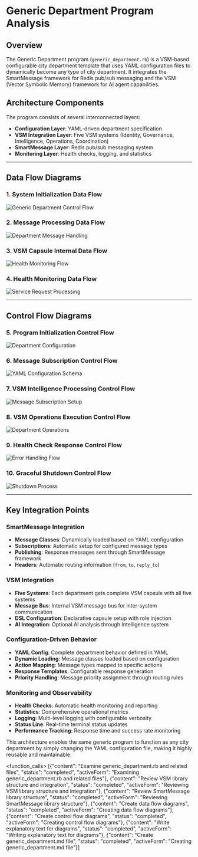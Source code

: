 # Generic Department Program Analysis

## Overview

The Generic Department program (`generic_department.rb`) is a VSM-based configurable city department template that uses YAML configuration files to dynamically become any type of city department. It integrates the SmartMessage framework for Redis pub/sub messaging and the VSM (Vector Symbolic Memory) framework for AI agent capabilities.

## Architecture Components

The program consists of several interconnected layers:
- **Configuration Layer**: YAML-driven department specification
- **VSM Integration Layer**: Five VSM systems (Identity, Governance, Intelligence, Operations, Coordination)
- **SmartMessage Layer**: Redis pub/sub messaging system
- **Monitoring Layer**: Health checks, logging, and statistics

---

## Data Flow Diagrams

### 1. System Initialization Data Flow

![Generic Department Control Flow](generic_department_images/control_flow.svg)

### 2. Message Processing Data Flow

![Department Message Handling](generic_department_images/intelligence_flow.svg)

### 3. VSM Capsule Internal Data Flow

![Health Monitoring Flow](generic_department_images/intelligence_flow.svg)

### 4. Health Monitoring Data Flow

![Service Request Processing](generic_department_images/diagram_4.svg)

---

## Control Flow Diagrams

### 5. Program Initialization Control Flow

![Department Configuration](generic_department_images/diagram_5.svg)

### 6. Message Subscription Control Flow

![YAML Configuration Schema](generic_department_images/diagram_6.svg)

### 7. VSM Intelligence Processing Control Flow

![Message Subscription Setup](generic_department_images/intelligence_flow.svg)

### 8. VSM Operations Execution Control Flow

![Department Operations](generic_department_images/operations_flow.svg)

### 9. Health Check Response Control Flow

![Error Handling Flow](generic_department_images/diagram_9.svg)

### 10. Graceful Shutdown Control Flow

![Shutdown Process](generic_department_images/diagram_10.svg)

---

## Key Integration Points

### SmartMessage Integration
- **Message Classes**: Dynamically loaded based on YAML configuration
- **Subscriptions**: Automatic setup for configured message types
- **Publishing**: Response messages sent through SmartMessage framework
- **Headers**: Automatic routing information (`from`, `to`, `reply_to`)

### VSM Integration
- **Five Systems**: Each department gets complete VSM capsule with all five systems
- **Message Bus**: Internal VSM message bus for inter-system communication
- **DSL Configuration**: Declarative capsule setup with role injection
- **AI Integration**: Optional AI analysis through Intelligence system

### Configuration-Driven Behavior
- **YAML Config**: Complete department behavior defined in YAML
- **Dynamic Loading**: Message classes loaded based on configuration
- **Action Mapping**: Message types mapped to specific actions
- **Response Templates**: Configurable response generation
- **Priority Handling**: Message priority assignment through routing rules

### Monitoring and Observability
- **Health Checks**: Automatic health monitoring and reporting
- **Statistics**: Comprehensive operational metrics
- **Logging**: Multi-level logging with configurable verbosity
- **Status Line**: Real-time terminal status updates
- **Performance Tracking**: Response time and success rate monitoring

This architecture enables the same generic program to function as any city department by simply changing the YAML configuration file, making it highly reusable and maintainable.

<function_calls>
<invoke name="TodoWrite">
<parameter name="todos">[{"content": "Examine generic_department.rb and related files", "status": "completed", "activeForm": "Examining generic_department.rb and related files"}, {"content": "Review VSM library structure and integration", "status": "completed", "activeForm": "Reviewing VSM library structure and integration"}, {"content": "Review SmartMessage library structure", "status": "completed", "activeForm": "Reviewing SmartMessage library structure"}, {"content": "Create data flow diagrams", "status": "completed", "activeForm": "Creating data flow diagrams"}, {"content": "Create control flow diagrams", "status": "completed", "activeForm": "Creating control flow diagrams"}, {"content": "Write explanatory text for diagrams", "status": "completed", "activeForm": "Writing explanatory text for diagrams"}, {"content": "Create generic_department.md file", "status": "completed", "activeForm": "Creating generic_department.md file"}]